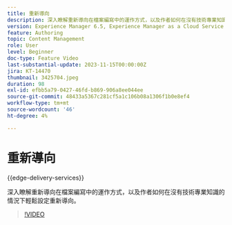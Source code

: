 ```yaml
---
title: 重新導向
description: 深入瞭解重新導向在檔案編寫中的運作方式，以及作者如何在沒有技術專業知識的情況下輕鬆設定重新導向。
version: Experience Manager 6.5, Experience Manager as a Cloud Service
feature: Authoring
topic: Content Management
role: User
level: Beginner
doc-type: Feature Video
last-substantial-update: 2023-11-15T00:00:00Z
jira: KT-14470
thumbnail: 3425704.jpeg
duration: 98
exl-id: efbb5a79-0427-46fd-b869-906a8ee044ee
source-git-commit: 48433a5367c281cf5a1c106b08a1306f1b0e8ef4
workflow-type: tm+mt
source-wordcount: '46'
ht-degree: 4%

---
```


# 重新導向

{{edge-delivery-services}}

深入瞭解重新導向在檔案編寫中的運作方式，以及作者如何在沒有技術專業知識的情況下輕鬆設定重新導向。

>[!VIDEO](https://video.tv.adobe.com/v/3438554/?learn=on&captions=chi_hant)
